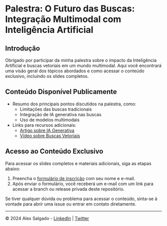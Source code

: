 # Palestra: O Futuro das Buscas: Integração Multimodal com Inteligência Artificial

## Introdução
Obrigado por participar da minha palestra sobre o impacto da Inteligência Artificial e buscas vetoriais em um mundo multimodal. Aqui você encontrará uma visão geral dos tópicos abordados e como acessar o conteúdo exclusivo, incluindo os slides completos.

## Conteúdo Disponível Publicamente
- Resumo dos principais pontos discutidos na palestra, como:
  - Limitações das buscas tradicionais
  - Integração de IA generativa nas buscas
  - Uso de modelos multimodais
- Links para recursos adicionais:
  - [Artigo sobre IA Generativa](#)
  - [Vídeo sobre Buscas Vetoriais](#)

## Acesso ao Conteúdo Exclusivo
Para acessar os slides completos e materiais adicionais, siga as etapas abaixo:

1. Preencha o [formulário de inscrição](#) com seu nome e e-mail.
2. Após enviar o formulário, você receberá um e-mail com um link para acessar a branch ou release privada deste repositório.

Se tiver qualquer dúvida ou problema para acessar o conteúdo, sinta-se à vontade para abrir uma issue ou entrar em contato diretamente.

---

© 2024 Alex Salgado - [LinkedIn](https://www.linkedin.com/in/alex-salgado/) | [Twitter](https://twitter.com/alexsalgadoprof)
